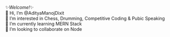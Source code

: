 
✨_Welcome!_✨<br> 
👋 Hi, I’m @AdityaManojDixit <br>
👀 I’m interested in Chess, Drumming, Competitive Coding & Pubic Speaking<br>
🌱 I’m currently learning MERN Stack<br>
💞️ I’m looking to collaborate on Node<br>

